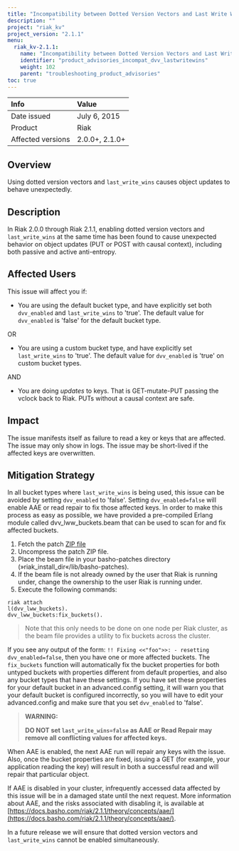 ```yaml
---
title: "Incompatibility between Dotted Version Vectors and Last Write Wins"
description: ""
project: "riak_kv"
project_version: "2.1.1"
menu:
  riak_kv-2.1.1:
    name: "Incompatibility between Dotted Version Vectors and Last Write Wins"
    identifier: "product_advisories_incompat_dvv_lastwritewins"
    weight: 102
    parent: "troubleshooting_product_advisories"
toc: true
---
```


Info | Value
:----|:-----
Date issued | July 6, 2015
Product | Riak
Affected versions | 2.0.0+, 2.1.0+

## Overview

Using dotted version vectors and `last_write_wins` causes object updates to behave unexpectedly.

## Description

In Riak 2.0.0 through Riak 2.1.1, enabling dotted version vectors and `last_write_wins` at the same time has been found to cause unexpected behavior on object updates (PUT or POST with causal context), including both passive and active anti-entropy. 

## Affected Users

This issue will affect you if:

* You are using the default bucket type, and have explicitly set both `dvv_enabled` and `last_write_wins` to 'true'. The default value for `dvv_enabled` is 'false' for the default bucket type.

OR

* You are using a custom bucket type, and have explicitly set `last_write_wins` to 'true'. The default value for `dvv_enabled` is 'true' on custom bucket types.

AND 

* You are doing _updates_ to keys. That is GET-mutate-PUT passing the vclock back to Riak. PUTs without a causal context are safe.

## Impact

The issue manifests itself as failure to read a key or keys that are affected. The issue may only show in logs. The issue may be short-lived if the affected keys are overwritten.
 
## Mitigation Strategy

In all bucket types where `last_write_wins` is being used, this issue can be avoided by setting `dvv_enabled` to 'false'. Setting `dvv_enabled=false` will enable AAE or read repair to fix those affected keys. In order to make this process as easy as possible, we have provided a pre-compiled Erlang module called dvv_lww_buckets.beam that can be used to scan for and fix affected buckets. 

1. Fetch the patch [ZIP
file](https://github.com/basho/basho_docs/raw/riak/2.1.1/source/data/dvv_lww_buckets.beam.zip)
1. Uncompress the patch ZIP file.
1. Place the beam file in your basho-patches directory (»riak_install_dir«/lib/basho-patches).
1. If the beam file is not already owned by the user that Riak is running
under, change the ownership to the user Riak is running under.
1. Execute the following commands:

```riak
riak attach
l(dvv_lww_buckets).
dvv_lww_buckets:fix_buckets().
```

>Note that this only needs to be done on one node per Riak cluster, as the beam file provides a utility to fix buckets across the cluster.


If you see any output of the form: `!! Fixing <<"foo">>: - resetting dvv_enabled=false`, then you have one or more affected buckets. The `fix_buckets` function will automatically fix the bucket properties for both untyped buckets with properties different from default properties, and also any bucket types that have these settings. If you have set these properties for your default bucket in an advanced.config setting, it will warn you that your default bucket is configured incorrectly, so you will have to edit your advanced.config and make sure that you set `dvv_enabled` to 'false'.
 
>**WARNING:** 
>
>**DO NOT set `last_write_wins=false` as AAE or Read Repair may remove all conflicting values for affected keys.**

When AAE is enabled, the next AAE run will repair any keys with the issue. Also, once the bucket properties are fixed, issuing a GET (for example, your application reading the key) will result in both a successful read and will repair that particular object.

If AAE is disabled in your cluster, infrequently accessed data affected by this issue will be in a damaged state until the next request. More information about AAE, and the risks associated with disabling it, is available at [https://docs.basho.com/riak/2.1.1/theory/concepts/aae/](https://docs.basho.com/riak/2.1.1/theory/concepts/aae/).

In a future release we will ensure that dotted version vectors and `last_write_wins` cannot be enabled simultaneously.

